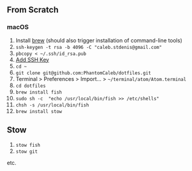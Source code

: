 ## From Scratch
### macOS
1. Install [brew](https://brew.sh/) (should also trigger installation of command-line tools)
1. `ssh-keygen -t rsa -b 4096 -C "caleb.stdenis@gmail.com"`
1. `pbcopy < ~/.ssh/id_rsa.pub`
1. [Add SSH Key](https://github.com/settings/ssh/new)
1. `cd ~`
1. `git clone git@github.com:PhantomCaleb/dotfiles.git`
2. Terminal > Preferences > Import... > `~/terminal/atom/Atom.terminal`
3. `cd dotfiles`
4. `brew install fish`
5. `sudo sh -c  "echo /usr/local/bin/fish >> /etc/shells"`
6. `chsh -s /usr/local/bin/fish`
7. `brew install stow`

## Stow
1. `stow fish`
1. `stow git`

etc.
